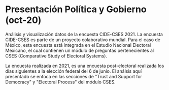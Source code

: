 # Presentación Política y Gobierno (oct-20)
Análisis y visualización datos de la encuesta CIDE-CSES 2021. 
La encuesta CIDE-CSES es parte de un proyecto colaborativo mundial. Para el caso de México, esta encuesta está integrada en el Estudio Nacional Electoral Mexicano, el cual contienen un módulo de preguntas pertenecientes al CSES (Comparative Study of Electoral Systems). 

La encuesta realizada en 2021, es una encuesta post-electoral realizada los dias siguientes a la elección federal del 6 de junio. El análsis aquí presentado se enfoca en las secciones de "Trust and Support for Democracy" y "Electoral Process" del módulo CSES. 

